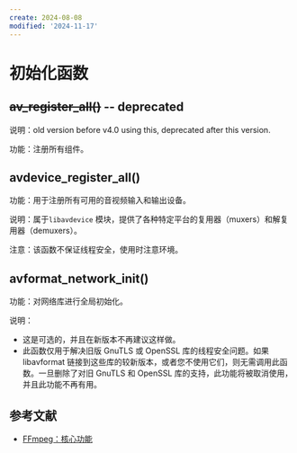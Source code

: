 ```yaml
---
create: 2024-08-08
modified: '2024-11-17'
---
```


# 初始化函数

## ~~av_register_all()~~ -- **deprecated**

说明：old version before v4.0 using this, deprecated after this version.

功能：注册所有组件。

## avdevice_register_all()

功能：用于注册所有可用的音视频输入和输出设备。

说明：属于`libavdevice` 模块，提供了各种特定平台的复用器（muxers）和解复用器（demuxers）。

注意：该函数不保证线程安全，使用时注意环境。

## avformat_network_init()

功能：对网络库进行全局初始化。

说明：

* 这是可选的，并且在新版本不再建议这样做。
* 此函数仅用于解决旧版 GnuTLS 或 OpenSSL 库的线程安全问题。如果 libavformat 链接到这些库的较新版本，或者您不使用它们，则无需调用此函数。一旦删除了对旧 GnuTLS 和 OpenSSL 库的支持，此功能将被取消使用，并且此功能不再有用。

## 参考文献

* [FFmpeg：核心功能](https://ffmpeg.org/doxygen/trunk/group__lavf__core.html)